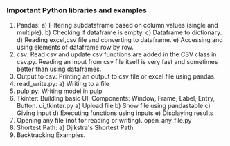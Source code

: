 ### Important Python libraries and examples
1) Pandas: 
	a) Filtering subdataframe based on column values (single and multiple).
	b) Checking if dataframe is empty.
	c) Dataframe to dictionary.
	d) Reading excel,csv file and converting to dataframe.
	e) Accessing and using elements of dataframe row by row.
2) csv: Read csv and update csv functions are added in the CSV class in csv.py. Reading an input from csv file itself is very fast and sometimes better than using dataframes.
3) Output to csv: Printing an output to csv file or excel file using pandas. 
4) read_write.py: 
	a) Writing to a file
5) pulp.py: Writing model in pulp
6) Tkinter: Building basic UI. Components: Window, Frame, Label, Entry, Button. ui_tkinter.py
	a) Upload file
	b) Show file using pandastable
	c) Giving input
	d) Executing functions using inputs
	e) Displaying results
7) Opening any file (not for reading or writing). open_any_file.py
8) Shortest Path:
	a) Djikstra's Shortest Path
9) Backtracking Examples.